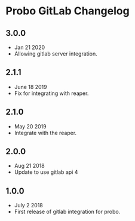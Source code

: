 # Probo GitLab Changelog

## 3.0.0
  - Jan 21 2020
  - Allowing gitlab server integration.

## 2.1.1
  - June 18 2019
  - Fix for integrating with reaper.

## 2.1.0
  - May 20 2019
  - Integrate with the reaper.

## 2.0.0
  - Aug 21 2018
  - Update to use gitlab api 4

## 1.0.0
  - July 2 2018
  - First release of gitlab integration for probo.
